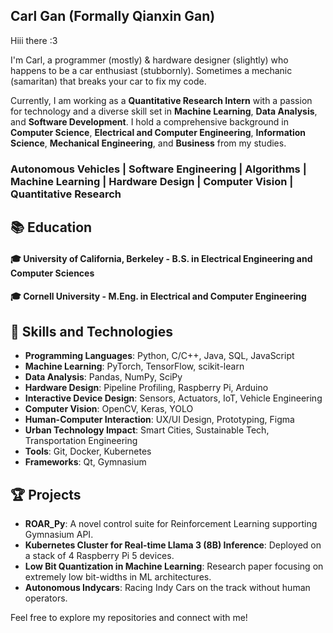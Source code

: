 ## Carl Gan (Formally Qianxin Gan)

Hiii there :3 

I'm Carl, a programmer (mostly) & hardware designer (slightly) who happens to be a car enthusiast (stubbornly). Sometimes a mechanic (samaritan) that breaks your car to fix my code.

Currently, I am working as a **Quantitative Research Intern** with a passion for technology and a diverse skill set in **Machine Learning**, **Data Analysis**, and **Software Development**. I hold a comprehensive background in **Computer Science**, **Electrical and Computer Engineering**, **Information Science**, **Mechanical Engineering**, and **Business** from my studies.


### Autonomous Vehicles | Software Engineering | Algorithms | Machine Learning | Hardware Design | Computer Vision | Quantitative Research

## 📚 Education
#### 🎓 University of California, Berkeley - B.S. in Electrical Engineering and Computer Sciences
#### 🎓 Cornell University - M.Eng. in Electrical and Computer Engineering


## 🔧 Skills and Technologies
- **Programming Languages**: Python, C/C++, Java, SQL, JavaScript
- **Machine Learning**: PyTorch, TensorFlow, scikit-learn
- **Data Analysis**: Pandas, NumPy, SciPy
- **Hardware Design**: Pipeline Profiling, Raspberry Pi, Arduino
- **Interactive Device Design**: Sensors, Actuators, IoT, Vehicle Engineering
- **Computer Vision**: OpenCV, Keras, YOLO
- **Human-Computer Interaction**: UX/UI Design, Prototyping, Figma
- **Urban Technology Impact**: Smart Cities, Sustainable Tech, Transportation Engineering
- **Tools**: Git, Docker, Kubernetes
- **Frameworks**: Qt, Gymnasium

## 🏆 Projects
- **ROAR_Py**: A novel control suite for Reinforcement Learning supporting Gymnasium API.
- **Kubernetes Cluster for Real-time Llama 3 (8B) Inference**: Deployed on a stack of 4 Raspberry Pi 5 devices.
- **Low Bit Quantization in Machine Learning**: Research paper focusing on extremely low bit-widths in ML architectures.
- **Autonomous Indycars**: Racing Indy Cars on the track without human operators.

Feel free to explore my repositories and connect with me!



<!--
**CarlQGan/CarlQGan** is a ✨ _special_ ✨ repository because its `README.md` (this file) appears on your GitHub profile.

Here are some ideas to get you started:

- 🔭 I’m currently working on ...
- 🌱 I’m currently learning ...
- 👯 I’m looking to collaborate on ...
- 🤔 I’m looking for help with ...
- 💬 Ask me about ...
- 📫 How to reach me: ...
- 😄 Pronouns: ...
- ⚡ Fun fact: ...
-->
